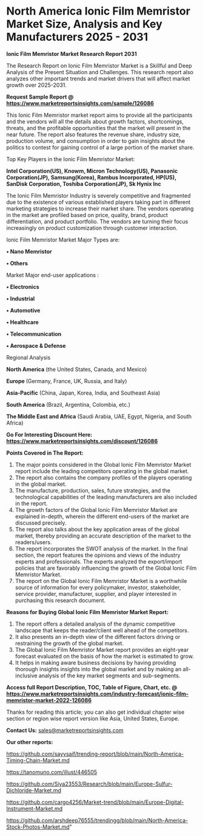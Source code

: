 # North America Ionic Film Memristor Market Size, Analysis and Key Manufacturers 2025 - 2031

<strong>Ionic Film Memristor Market Research Report 2031</strong>

The Research Report on Ionic Film Memristor Market is a Skillful and Deep Analysis of the Present Situation and Challenges. This research report also analyzes other important trends and market drivers that will affect market growth over 2025-2031.

<strong>Request Sample Report @ <a href=https://www.marketreportsinsights.com/sample/126086>https://www.marketreportsinsights.com/sample/126086</a></strong>

This Ionic Film Memristor market report aims to provide all the participants and the vendors will all the details about growth factors, shortcomings, threats, and the profitable opportunities that the market will present in the near future. The report also features the revenue share, industry size, production volume, and consumption in order to gain insights about the politics to contest for gaining control of a large portion of the market share.

Top Key Players in the Ionic Film Memristor Market:

<strong>Intel Corporation(US), Knowm, Micron Technology(US), Panasonic Corporation(JP), Samsung(Korea), Rambus Incorporated, HP(US), SanDisk Corporation, Toshiba Corporation(JP), Sk Hynix Inc</strong>

The Ionic Film Memristor Industry is severely competitive and fragmented due to the existence of various established players taking part in different marketing strategies to increase their market share. The vendors operating in the market are profiled based on price, quality, brand, product differentiation, and product portfolio. The vendors are turning their focus increasingly on product customization through customer interaction.

Ionic Film Memristor Market Major Types are:

<strong>• Nano Memristor

• Others</strong>

Market Major end-user applications :

<strong>• Electronics

• Industrial

• Automotive

• Healthcare

• Telecommunication

• Aerospace & Defense</strong>

Regional Analysis

</u><strong><b>North America</b></strong> (the United States, Canada, and Mexico)

<strong><b>Europe </b></strong>(Germany, France, UK, Russia, and Italy)

<strong><b>Asia-Pacific</b></strong> (China, Japan, Korea, India, and Southeast Asia)

<strong><b>South America</b></strong> (Brazil, Argentina, Colombia, etc.)

<strong><b>The Middle East and Africa</b></strong> (Saudi Arabia, UAE, Egypt, Nigeria, and South Africa)

<strong>Go For Interesting Discount Here: <a href=https://www.marketreportsinsights.com/discount/126086>https://www.marketreportsinsights.com/discount/126086</a></strong>

<strong>Points Covered in The Report:</strong>
<ol>
  <li>The major points considered in the Global Ionic Film Memristor Market report include the leading competitors operating in the global market.</li>
  <li>The report also contains the company profiles of the players operating in the global market.</li>
  <li>The manufacture, production, sales, future strategies, and the technological capabilities of the leading manufacturers are also included in the report.</li>
  <li>The growth factors of the Global Ionic Film Memristor Market are explained in-depth, wherein the different end-users of the market are discussed precisely.</li>
  <li>The report also talks about the key application areas of the global market, thereby providing an accurate description of the market to the readers/users.</li>
  <li>The report incorporates the SWOT analysis of the market. In the final section, the report features the opinions and views of the industry experts and professionals. The experts analyzed the export/import policies that are favorably influencing the growth of the Global Ionic Film Memristor Market.</li>
  <li>The report on the Global Ionic Film Memristor Market is a worthwhile source of information for every policymaker, investor, stakeholder, service provider, manufacturer, supplier, and player interested in purchasing this research document.</li>
</ol>
<strong>Reasons for Buying Global Ionic Film Memristor Market Report:</strong>

<ol>
  <li>The report offers a detailed analysis of the dynamic competitive landscape that keeps the reader/client well ahead of the competitors.</li>
  <li>It also presents an in-depth view of the different factors driving or restraining the growth of the global market.</li>
  <li>The Global Ionic Film Memristor Market report provides an eight-year forecast evaluated on the basis of how the market is estimated to grow.</li>
  <li>It helps in making aware business decisions by having providing thorough insights insights into the global market and by making an all-inclusive analysis of the key market segments and sub-segments.</li>
</ol>
<strong>Access full Report Description, TOC, Table of Figure, Chart, etc. @ <a href=https://www.marketreportsinsights.com/industry-forecast/ionic-film-memristor-market-2022-126086>https://www.marketreportsinsights.com/industry-forecast/ionic-film-memristor-market-2022-126086</a></strong>


Thanks for reading this article; you can also get individual chapter wise section or region wise report version like Asia, United States, Europe.

<strong>Contact Us:</strong>
sales@marketreportsinsights.com

<strong>Our other reports:</strong>

<a href=https://github.com/sayysaif/trending-report/blob/main/North-America-Timing-Chain-Market.md>https://github.com/sayysaif/trending-report/blob/main/North-America-Timing-Chain-Market.md</a>

<a href=https://tanomuno.com/illust/446505>https://tanomuno.com/illust/446505</a>

<a href=https://github.com/Siya23553/Research/blob/main/Europe-Sulfur-Dichloride-Market.md>https://github.com/Siya23553/Research/blob/main/Europe-Sulfur-Dichloride-Market.md</a>

<a href=https://github.com/cargo4256/Market-trend/blob/main/Europe-Digital-Instrument-Market.md>https://github.com/cargo4256/Market-trend/blob/main/Europe-Digital-Instrument-Market.md</a>

<a href=https://github.com/arshdeep76555/trendingg/blob/main/North-America-Stock-Photos-Market.md>https://github.com/arshdeep76555/trendingg/blob/main/North-America-Stock-Photos-Market.md</a>"

